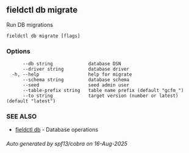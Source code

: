 ## fieldctl db migrate

Run DB migrations

```
fieldctl db migrate [flags]
```

### Options

```
      --db string             database DSN
      --driver string         database driver
  -h, --help                  help for migrate
      --schema string         database schema
      --seed                  seed admin user
      --table-prefix string   table name prefix (default "gcfm_")
      --to string             target version (number or latest) (default "latest")
```

### SEE ALSO

* [fieldctl db](fieldctl_db.md)	 - Database operations

###### Auto generated by spf13/cobra on 16-Aug-2025
